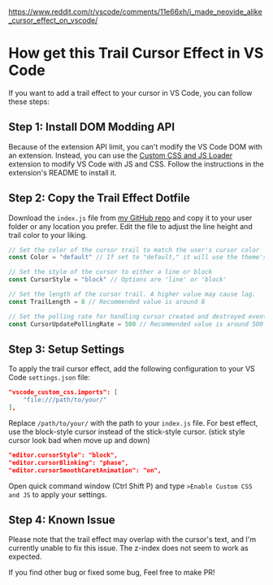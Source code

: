 https://www.reddit.com/r/vscode/comments/11e66xh/i_made_neovide_alike_cursor_effect_on_vscode/

# How get this Trail Cursor Effect in VS Code

If you want to add a trail effect to your cursor in VS Code, you can follow these steps:

## Step 1: Install DOM Modding API

Because of the extension API limit, you can't modify the VS Code DOM with an extension. Instead, you can use the [Custom CSS and JS Loader](https://marketplace.visualstudio.com/items?itemName=be5invis.vscode-custom-css) extension to modify VS Code with JS and CSS. Follow the instructions in the extension's README to install it.

## Step 2: Copy the Trail Effect Dotfile

Download the `index.js` file from [my GitHub repo](https://github.com/qwreey75/dotfiles/blob/master/vscode/trailCursorEffect/index.js) and copy it to your user folder or any location you prefer. Edit the file to adjust the line height and trail color to your liking.

```js
// Set the color of the cursor trail to match the user's cursor color
const Color = "default" // If set to "default," it will use the theme's cursor color.

// Set the style of the cursor to either a line or block
const CursorStyle = "block" // Options are 'line' or 'block'

// Set the length of the cursor trail. A higher value may cause lag.
const TrailLength = 8 // Recommended value is around 8

// Set the polling rate for handling cursor created and destroyed events, in milliseconds.
const CursorUpdatePollingRate = 500 // Recommended value is around 500
```

## Step 3: Setup Settings

To apply the trail cursor effect, add the following configuration to your VS Code `settings.json` file:
```json
"vscode_custom_css.imports": [
	"file:///path/to/your/"
],
```

Replace `/path/to/your/` with the path to your `index.js` file. For best effect, use the block-style cursor instead of the stick-style cursor. (stick style cursor look bad when move up and down)
```json
"editor.cursorStyle": "block",
"editor.cursorBlinking": "phase",
"editor.cursorSmoothCaretAnimation": "on",
```

Open quick command window (Ctrl Shift P) and type `>Enable Custom CSS and JS` to apply your settings.

## Step 4: Known Issue

Please note that the trail effect may overlap with the cursor's text, and I'm currently unable to fix this issue. The z-index does not seem to work as expected.

If you find other bug or fixed some bug, Feel free to make PR!
